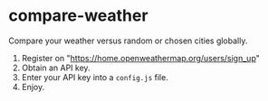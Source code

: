 # compare-weather
Compare your weather versus random or chosen cities globally.

1. Register on "https://home.openweathermap.org/users/sign_up"
2. Obtain an API key.
3. Enter your API key into a `config.js` file.
4. Enjoy.
